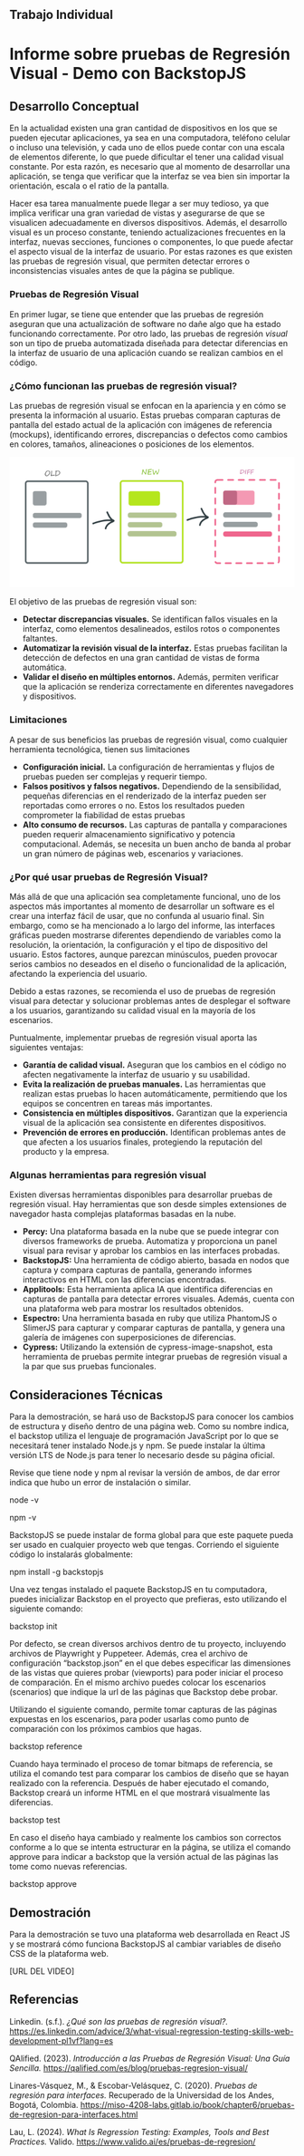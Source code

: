 
## Trabajo Individual

# Informe sobre pruebas de Regresión Visual - Demo con BackstopJS

## Desarrollo Conceptual

En la actualidad existen una gran cantidad de dispositivos en los que se pueden ejecutar aplicaciones, ya sea en una computadora, teléfono celular o incluso una televisión, y cada uno de ellos puede contar con una escala de elementos diferente, lo que puede dificultar el tener una calidad visual constante. Por esta razón, es necesario que al momento de desarrollar una aplicación, se tenga que verificar que la interfaz se vea bien sin importar la orientación, escala o el ratio de la pantalla.

Hacer esa tarea manualmente puede llegar a ser muy tedioso, ya que implica verificar una gran variedad de vistas y asegurarse de que se visualicen adecuadamente en diversos dispositivos. Además, el desarrollo visual es un proceso constante, teniendo actualizaciones frecuentes en la interfaz, nuevas secciones, funciones o componentes, lo que puede afectar el aspecto visual de la interfaz de usuario. Por estas razones es que existen las pruebas de regresión visual, que permiten detectar errores o inconsistencias visuales antes de que la página se publique.

### Pruebas de Regresión Visual

En primer lugar, se tiene que entender que las pruebas de regresión aseguran que una actualización de software no dañe algo que ha estado funcionando correctamente. Por otro lado, las pruebas de regresión _visual_ son un tipo de prueba automatizada diseñada para detectar diferencias en la interfaz de usuario de una aplicación cuando se realizan cambios en el código.

### ¿Cómo funcionan las pruebas de regresión visual?

Las pruebas de regresión visual se enfocan en la apariencia y en cómo se presenta la información al usuario. Estas pruebas comparan capturas de pantalla del estado actual de la aplicación con imágenes de referencia (mockups), identificando errores, discrepancias o defectos como cambios en colores, tamaños, alineaciones o posiciones de los elementos.

![Imagen Regresión Visual](./imagenRegresionVisual.png)

El objetivo de las pruebas de regresión visual son:

- **Detectar discrepancias visuales.** Se identifican fallos visuales en la interfaz, como elementos desalineados, estilos rotos o componentes faltantes.
- **Automatizar la revisión visual de la interfaz.** Estas pruebas facilitan la detección de defectos en una gran cantidad de vistas de forma automática.
- **Validar el diseño en múltiples entornos.** Además, permiten verificar que la aplicación se renderiza correctamente en diferentes navegadores y dispositivos.

### Limitaciones

A pesar de sus beneficios las pruebas de regresión visual, como cualquier herramienta tecnológica, tienen sus limitaciones

- **Configuración inicial.** La configuración de herramientas y flujos de pruebas pueden ser complejas y requerir tiempo.
- **Falsos positivos y falsos negativos.** Dependiendo de la sensibilidad, pequeñas diferencias en el renderizado de la interfaz pueden ser reportadas como errores o no. Estos los resultados pueden comprometer la fiabilidad de estas pruebas
- **Alto consumo de recursos.** Las capturas de pantalla y comparaciones pueden requerir almacenamiento significativo y potencia computacional. Además, se necesita un buen ancho de banda al probar un gran número de páginas web, escenarios y variaciones.

### ¿Por qué usar pruebas de Regresión Visual?

Más allá de que una aplicación sea completamente funcional, uno de los aspectos más importantes al momento de desarrollar un software es el crear una interfaz fácil de usar, que no confunda al usuario final. Sin embargo, como se ha mencionado a lo largo del informe, las interfaces gráficas pueden mostrarse diferentes dependiendo de variables como la resolución, la orientación, la configuración y el tipo de dispositivo del usuario. Estos factores, aunque parezcan minúsculos, pueden provocar serios cambios no deseados en el diseño o funcionalidad de la aplicación, afectando la experiencia del usuario.

Debido a estas razones, se recomienda el uso de pruebas de regresión visual para detectar y solucionar problemas antes de desplegar el software a los usuarios, garantizando su calidad visual en la mayoría de los escenarios.

Puntualmente, implementar pruebas de regresión visual aporta las siguientes ventajas:

- **Garantía de calidad visual.** Aseguran que los cambios en el código no afecten negativamente la interfaz de usuario y su usabilidad.
- **Evita la realización de pruebas manuales.** Las herramientas que realizan estas pruebas lo hacen automáticamente, permitiendo que los equipos se concentren en tareas más importantes.
- **Consistencia en múltiples dispositivos.** Garantizan que la experiencia visual de la aplicación sea consistente en diferentes dispositivos.
- **Prevención de errores en producción.** Identifican problemas antes de que afecten a los usuarios finales, protegiendo la reputación del producto y la empresa.

### Algunas herramientas para regresión visual

Existen diversas herramientas disponibles para desarrollar pruebas de regresión visual. Hay herramientas que son desde simples extensiones de navegador hasta complejas plataformas basadas en la nube.

- **Percy:** Una plataforma basada en la nube que se puede integrar con diversos frameworks de prueba. Automatiza y proporciona un panel visual para revisar y aprobar los cambios en las interfaces probadas.
- **BackstopJS:** Una herramienta de código abierto, basada en nodos que captura y compara capturas de pantalla, generando informes interactivos en HTML con las diferencias encontradas.
- **Applitools:** Esta herramienta aplica IA que identifica diferencias en capturas de pantalla para detectar errores visuales. Además, cuenta con una plataforma web para mostrar los resultados obtenidos.
- **Espectro:** Una herramienta basada en ruby que utiliza PhantomJS o SlimerJS para capturar y comparar capturas de pantalla, y genera una galería de imágenes con superposiciones de diferencias.
- **Cypress:** Utilizando la extensión de cypress-image-snapshot, esta herramienta de pruebas permite integrar pruebas de regresión visual a la par que sus pruebas funcionales.

## Consideraciones Técnicas

Para la demostración, se hará uso de BackstopJS para conocer los cambios de estructura y diseño dentro de una página web. Como su nombre indica, el backstop utiliza el lenguaje de programación JavaScript por lo que se necesitará tener instalado Node.js y npm. Se puede instalar la última versión LTS de Node.js para tener lo necesario desde su página oficial.

Revise que tiene node y npm al revisar la versión de ambos, de dar error indica que hubo un error de instalación o similar.

node -v

npm -v

BackstopJS se puede instalar de forma global para que este paquete pueda ser usado en cualquier proyecto web que tengas. Corriendo el siguiente código lo instalarás globalmente:

npm install -g backstopjs

Una vez tengas instalado el paquete BackstopJS en tu computadora, puedes inicializar Backstop en el proyecto que prefieras, esto utilizando el siguiente comando:

backstop init

Por defecto, se crean diversos archivos dentro de tu proyecto, incluyendo archivos de Playwright y Puppeteer. Además, crea el archivo de configuración “backstop.json” en el que debes especificar las dimensiones de las vistas que quieres probar (viewports) para poder iniciar el proceso de comparación. En el mismo archivo puedes colocar los escenarios (scenarios) que indique la url de las páginas que Backstop debe probar.

Utilizando el siguiente comando, permite tomar capturas de las páginas expuestas en los escenarios, para poder usarlas como punto de comparación con los próximos cambios que hagas.

backstop reference

Cuando haya terminado el proceso de tomar bitmaps de referencia, se utiliza el comando test para comparar los cambios de diseño que se hayan realizado con la referencia. Después de haber ejecutado el comando, Backstop creará un informe HTML en el que mostrará visualmente las diferencias.

backstop test

En caso el diseño haya cambiado y realmente los cambios son correctos conforme a lo que se intenta estructurar en la página, se utiliza el comando approve para indicar a backstop que la versión actual de las páginas las tome como nuevas referencias.

backstop approve

## Demostración

Para la demostración se tuvo una plataforma web desarrollada en React JS y se mostrará cómo funciona BackstopJS al cambiar variables de diseño CSS de la plataforma web.

\[URL DEL VIDEO\]

## Referencias

Linkedin. (s.f.). _¿Qué son las pruebas de regresión visual?._ <https://es.linkedin.com/advice/3/what-visual-regression-testing-skills-web-development-pl1vf?lang=es>

QAlified. (2023). _Introducción a las Pruebas de Regresión Visual: Una Guía Sencilla._ <https://qalified.com/es/blog/pruebas-regresion-visual/>

Linares-Vásquez, M., & Escobar-Velásquez, C. (2020). _Pruebas de regresión para interfaces._ Recuperado de la Universidad de los Andes, Bogotá, Colombia. <https://miso-4208-labs.gitlab.io/book/chapter6/pruebas-de-regresion-para-interfaces.html>

Lau, L. (2024). _What Is Regression Testing: Examples, Tools and Best Practices._ Valido. <https://www.valido.ai/es/pruebas-de-regresion/>